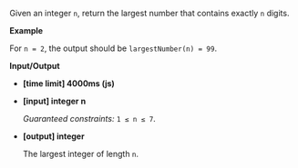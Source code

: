 ﻿Given an integer `n`, return the largest number that contains exactly `n` digits.

**Example**

For `n = 2`, the output should be
`largestNumber(n) = 99`.

**Input/Output**

*   **[time limit] 4000ms (js)**

*   **[input] integer n**

    _Guaranteed constraints:_
    `1 ≤ n ≤ 7`.

*   **[output] integer**

    The largest integer of length `n`.